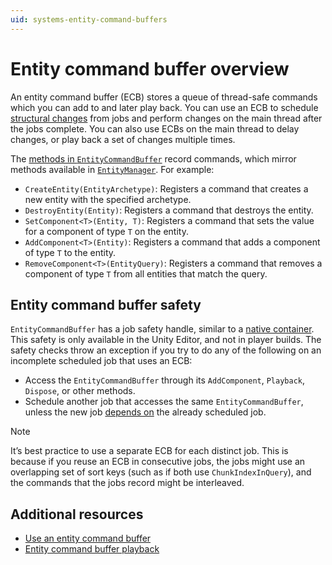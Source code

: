 ```yaml
---
uid: systems-entity-command-buffers
---
```


# Entity command buffer overview

An entity command buffer (ECB) stores a queue of thread-safe commands which you can add to and later play back. You can use an ECB to schedule [structural changes](concepts-structural-changes.md) from jobs and perform changes on the main thread after the jobs complete. You can also use ECBs on the main thread to delay changes, or play back a set of changes multiple times.

The [methods in `EntityCommandBuffer`](xref:Unity.Entities.EntityCommandBuffer) record commands, which mirror methods available in [`EntityManager`](xref:Unity.Entities.EntityManager). For example:

* `CreateEntity(EntityArchetype)`: Registers a command that creates a new entity with the specified archetype.
* `DestroyEntity(Entity)`: Registers a command that destroys the entity.
* `SetComponent<T>(Entity, T)`: Registers a command that sets the value for a component of type `T` on the entity.
* `AddComponent<T>(Entity)`: Registers a command that adds a component of type `T` to the entity.
* `RemoveComponent<T>(EntityQuery)`: Registers a command that removes a component of type `T` from all entities that match the query.

## Entity command buffer safety

`EntityCommandBuffer` has a job safety handle, similar to a [native container](xref:JobSystemNativeContainer). This safety is only available in the Unity Editor, and not in player builds. The safety checks throw an exception if you try to do any of the following on an incomplete scheduled job that uses an ECB:

* Access the `EntityCommandBuffer` through its `AddComponent`, `Playback`, `Dispose`, or other methods.
* Schedule another job that accesses the same `EntityCommandBuffer`, unless the new job [depends on](xref:JobSystemJobDependencies) the already scheduled job.

>[!NOTE] 
>It’s best practice to use a separate ECB for each distinct job. This is because if you reuse an ECB in consecutive jobs, the jobs might use an overlapping set of sort keys (such as if both use `ChunkIndexInQuery`), and the commands that the jobs record might be interleaved.

## Additional resources

* [Use an entity command buffer](systems-entity-command-buffer-use.md)
* [Entity command buffer playback](systems-entity-command-buffer-playback.md)